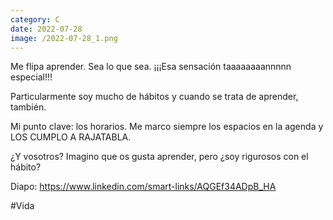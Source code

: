 ```yaml
--- 
category: C 
date: 2022-07-28 
image: /2022-07-28_1.png 
--- 
```


Me flipa aprender. Sea lo que sea. ¡¡¡Esa sensación taaaaaaaannnnn especial!!!

Particularmente soy mucho de hábitos y cuando se trata de aprender, también. 

Mi punto clave: los horarios. Me marco siempre los espacios en la agenda y LOS CUMPLO A RAJATABLA. 

¿Y vosotros? Imagino que os gusta aprender, pero ¿soy rigurosos con el hábito? 

Diapo: https://www.linkedin.com/smart-links/AQGEf34ADpB_HA

#Vida